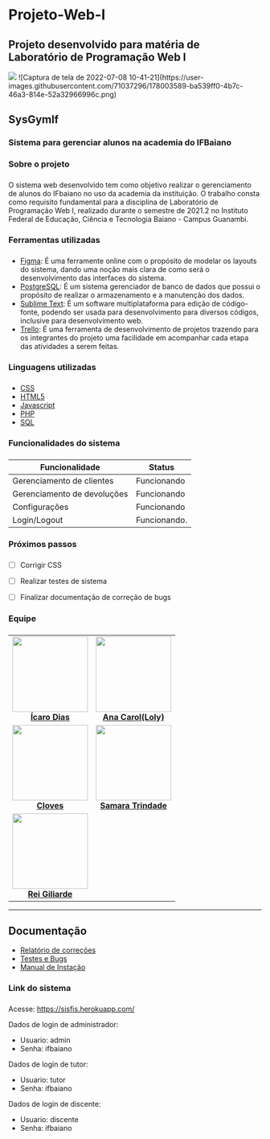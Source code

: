 # Projeto-Web-I
Projeto desenvolvido para matéria de  Laboratório de Programação Web I
--

<img src="https://www.educabras.com/media/faculdades/image/ifbaiano.png">
![Captura de tela de 2022-07-08 10-41-21](https://user-images.githubusercontent.com/71037296/178003589-ba539ff0-4b7c-46a3-814e-52a32966996c.png)



## SysGymIf
### Sistema para gerenciar alunos na academia do IFBaiano
### Sobre o projeto <h3> 
O sistema web desenvolvido tem como objetivo realizar o gerenciamento de alunos do IFbaiano no uso da academia da instituição. O trabalho consta como requisito fundamental para a disciplina de Laboratório de Programação Web I, realizado durante o semestre de 2021.2 no Instituto Federal de Educação, Ciência e Tecnologia Baiano - Campus Guanambi.

### Ferramentas utilizadas <h3>


 * [Figma](https://www.figma.com): É uma ferramente online com o propósito de modelar os layouts do sistema, dando uma noção mais clara de como será o desenvolvimento das interfaces do sistema.
* [PostgreSQL](https://www.postgresql.org/): É um sistema gerenciador de banco de dados que possui o propósito de realizar o armazenamento e a manutenção dos dados.
* [Sublime Text](https://www.sublimetext.com): É um software multiplataforma para edição de código-fonte, podendo ser usada para desenvolvimento para diversos códigos, inclusive para desenvolvimento web.
* [Trello](https://trello.com/): É uma ferramenta de desenvolvimento de projetos trazendo para os integrantes do projeto uma facilidade em acompanhar cada etapa das atividades a serem feitas.

### Linguagens utilizadas <h3>
 * [CSS](https://developer.mozilla.org/pt-BR/docs/Web/CSS)
 * [HTML5](https://developer.mozilla.org/pt-BR/docs/Web/Guide/HTML/HTML5)
 * [Javascript](https://developer.mozilla.org/pt-BR/docs/Web/JavaScript)
 * [PHP](https://www.php.net/manual/pt_BR/intro-whatis.php)
 * [SQL](https://www.w3schools.com/sql/)

### Funcionalidades do sistema <h3>
Funcionalidade | Status
------------ | -------------
Gerenciamento de clientes | Funcionando
Gerenciamento de devoluções | Funcionando
Configurações | Funcionando
Login/Logout | Funcionando.

### Próximos passos <h3>
- [ ] Corrigir CSS
- [ ] Realizar testes de sistema
- [ ] Finalizar documentação de correção de bugs
    

### Equipe <h3>
<table align="center">
    <tr>
        <td align="center">
            <a href="https://github.com/icaro2222">
                <img width="150" src="https://avatars.githubusercontent.com/u/71037296?v=4"/>
                <br/>
                <b>Ícaro Dias</b>
            </a>
        </td>
        <td align="center">
            <a href="https://github.com/Caroline-An">
                <img width="150" src="https://avatars.githubusercontent.com/u/91372093?v=4"/>
                <br/>
                <b>Ana Carol(Loly)</b>
            </a>
        </td>
    </tr>
    <tr>
        <td align="center">
            <a href="https://github.com/sazuked">
                <img width="150" src="https://avatars.githubusercontent.com/u/57505518?v=4"/>
                <br/>
                <b>Cloves</b>
            </a>
        </td>
        <td align="center">
      <a href="https://github.com/TorquatoSt">
                <img width="150" src="https://avatars.githubusercontent.com/u/91499584?v=4"/>
                <br/>
                <b>Samara Trindade</b>
            </a>
        </td>
    </tr>
    <tr>
        <td align="center">
            <a href="https://github.com/GiliardeRP">
                <img width="150" src="https://avatars.githubusercontent.com/u/91376805?v=4"/>
                <br/>
                <b>Rei Giliarde</b>
            </a>
        </td>
    </tr>
</table>
    
---

## Documentação 
- [Relatório de correções]([Document/teste-e-debang.md](https://github.com/web1-2022-1/sisfis/blob/main/Document/testes-e-debang.md))
- [Testes e Bugs]([Document/teste-e-debang.md](https://github.com/web1-2022-1/sisfis/blob/main/Document/testes-e-debang.md))
- [Manual de Instação]([Document/teste-e-debang.md](https://github.com/web1-2022-1/sisfis/blob/main/Document/testes-e-debang.md))
    
### Link do sistema <h3>

Acesse: https://sisfis.herokuapp.com/
    
Dados de login de administrador:

* Usuario: admin
* Senha: ifbaiano
    
    
Dados de login de tutor:
    
* Usuario: tutor
* Senha: ifbaiano

    
Dados de login de discente:
* Usuario: discente
* Senha: ifbaiano
